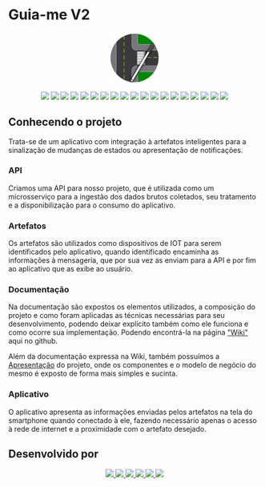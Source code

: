 # Guia-me V2

<p align="center">
  <img src="https://github.com/DSM-FATEC/fatec_dsm_pi_sexto_semestre/blob/main/docs/imagens/logo.png?raw=true" width="20%">
</p>

<p align="center">
  <img src="https://img.shields.io/badge/Java-ed2025?style=for-the-badge&logo=openjdk&logoColor=white">
  <img src="https://img.shields.io/badge/RabbitMQ-FF6600?style=for-the-badge&logo=rabbitmq&logoColor=white">
  <img src="https://img.shields.io/badge/HTML-ff6614?style=for-the-badge&logo=html5&logoColor=white">
  <img src="https://img.shields.io/badge/Postman-FF6C37?style=for-the-badge&logo=postman&logoColor=white">
  <img src="https://img.shields.io/badge/Firebase-ffca28?style=for-the-badge&logo=firebase&logoColor=white">
  <img src="https://img.shields.io/badge/Markdown-000000?style=for-the-badge&logo=markdown&logoColor=white">
  <img src="https://img.shields.io/badge/MicroPython-2B2728?style=for-the-badge&logo=micropython&logoColor=white">
  <img src="https://img.shields.io/badge/Bootstrap-563b7d?style=for-the-badge&logo=bootstrap&logoColor=white">
  <img src="https://img.shields.io/badge/Figma-5551ff?style=for-the-badge&logo=figma&logoColor=white">
  <img src="https://img.shields.io/badge/PostgreSQL-4169E1?style=for-the-badge&logo=postgresql&logoColor=white">
  <img src="https://img.shields.io/badge/Jira-0052CC?style=for-the-badge&logo=jirasoftware&logoColor=white">
  <img src="https://img.shields.io/badge/Flutter-02569B?style=for-the-badge&logo=flutter&logoColor=white">
  <img src="https://img.shields.io/badge/CSS-0076be?style=for-the-badge&logo=css3&logoColor=white">
  <img src="https://img.shields.io/badge/Dart-0175C2?style=for-the-badge&logo=dart&logoColor=white">
  <img src="https://img.shields.io/badge/VS%20Code-007ACC?style=for-the-badge&logo=visualStudioCode&logoColor=white">
  <img src="https://img.shields.io/badge/Docker-2CA5E0?style=for-the-badge&logo=docker&logoColor=white">
  <img src="https://img.shields.io/badge/Arduino-00979D?style=for-the-badge&logo=arduino&logoColor=white"> 
  <img src="https://img.shields.io/badge/Android-3DDC84?style=for-the-badge&logo=android&logoColor=white">
  <img src="https://img.shields.io/badge/SpringBoot-6db23e?style=for-the-badge&logo=springboot&logoColor=white">
</p>

## Conhecendo o projeto

Trata-se de um aplicativo com integração à artefatos inteligentes para a sinalização de mudanças de estados ou apresentação de notificações.

### API

Criamos uma API para nosso projeto, que é utilizada como um microsserviço para a ingestão dos dados brutos coletados, seu tratamento e a disponibilização para o consumo do aplicativo.

### Artefatos

Os artefatos são utilizados como dispositivos de IOT para serem identificados pelo aplicativo, quando identificado encaminha as informações à mensageria, que por sua vez as enviam para a API e por fim ao aplicativo que as exibe ao usuário.

### Documentação

Na documentação são expostos os elementos utilizados, a composição do projeto e como foram aplicadas as técnicas necessárias para seu desenvolvimento, podendo deixar explícito também como ele funciona e como ocorre sua implementação. Podendo encontrá-la na página ["Wiki"](https://github.com/DSM-FATEC/fatec_dsm_pi_quinto_semestre/wiki) aqui no github.

Além da documentação expressa na Wiki, também possuímos a [Apresentação](https://www.canva.com/design/DAF2lbOpik8/MI1Z4B9bAiYm8pT4uUhBXw/edit?utm_content=DAF2lbOpik8&utm_campaign=designshare&utm_medium=link2&utm_source=sharebutton) do projeto, onde os componentes e o modelo de negócio do mesmo é exposto de forma mais simples e sucinta.

### Aplicativo

O aplicativo apresenta as informações enviadas pelos artefatos na tela do smartphone quando conectado à ele, fazendo necessário apenas o acesso à rede de internet e a proximidade com o artefato desejado.

## Desenvolvido por

<p align="center">
  <a href="https://github.com/gustapinto">
    <img src="https://avatars.githubusercontent.com/gustapinto" width="15%">
  </a>
  <a href="https://github.com/CarolinyFranca">
    <img src="https://avatars.githubusercontent.com/CarolinyFranca" width="15%">
  </a>
  <a href="https://github.com/Karen-HerOAcEDucK">
    <img src="https://avatars.githubusercontent.com/Karen-HerOAcEDucK" width="15%">
  </a>
  <a href="https://github.com/0502j">
    <img src="https://avatars.githubusercontent.com/JozianeNascimento" width="15%">
  </a>
  <a href="https://github.com/MateusVS">
    <img src="https://avatars.githubusercontent.com/MateusVS" width="15%">
  </a>
  <a href="https://github.com/pmarangon">
    <img src="https://avatars.githubusercontent.com/pmarangon" width="15%">
  </a>
</p>
